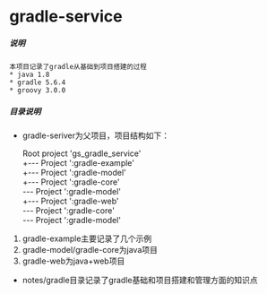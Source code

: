 # gradle-service

##### 说明
    本项目记录了gradle从基础到项目搭建的过程
    * java 1.8
    * gradle 5.6.4
    * groovy 3.0.0
##### 目录说明
* gradle-seriver为父项目，项目结构如下：

    Root project 'gs_gradle_service'  
  +--- Project ':gradle-example'  
  +--- Project ':gradle-model'  
  +--- Project ':gradle-core'  
        \--- Project ':gradle-model'  
  +--- Project ':gradle-web'  
        \--- Project ':gradle-core'  
            \--- Project ':gradle-model'  
1. gradle-example主要记录了几个示例
2. gradle-model/gradle-core为java项目
3. gradle-web为java+web项目
* notes/gradle目录记录了gradle基础和项目搭建和管理方面的知识点
